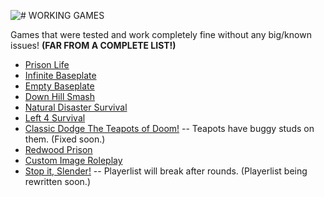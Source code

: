 ![# WORKING GAMES](https://cdn.discordapp.com/attachments/947197644076351591/1010408041537093672/working.png)

Games that were tested and work completely fine without any big/known issues! **(FAR FROM A COMPLETE LIST!)**

- [Prison Life](https://www.roblox.com/games/155615604)
- [Infinite Baseplate](https://www.roblox.com/games/7619316063)
- [Empty Baseplate](https://www.roblox.com/games/4951068818)
- [Down Hill Smash](https://www.roblox.com/games/191220)
- [Natural Disaster Survival](https://www.roblox.com/games/189707)
- [Left 4 Survival](https://www.roblox.com/games/24184676)
- [Classic Dodge The Teapots of Doom!](https://www.roblox.com/games/44814) -- Teapots have buggy studs on them. (Fixed soon.)
- [Redwood Prison](https://www.roblox.com/games/402122991)
- [Custom Image Roleplay](https://www.roblox.com/games/7007567268)
- [Stop it, Slender!](https://www.roblox.com/games/30869879) -- Playerlist will break after rounds. (Playerlist being rewritten soon.)
